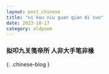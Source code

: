 ```yaml
---
layout: post_chinese
title: "ni kou niu guan qian di suo"
date: 2023-10-17
category: oldpoem
---
```


### 拟叩九关笺帝所 人非大手笔非椽
{: .chinese-blog }